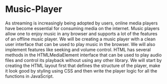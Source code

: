 # Music-Player
As streaming is increasingly being adopted by users, online media players have become essential for consuming media on the internet. Music players allow one to enjoy music in any browser and supports a lot of the features of an offline music player.
We will be creating a music player with a clean user interface that can be used to play music in the browser. We will also implement features like seeking and volume control. HTML has several methods in the HTMLMediaElement interface that can be used to play audio files and control its playback without using any other library.
We will start by creating the HTML layout first that defines the structure of the player, make it look good by styling using CSS and then write the player logic for all the functions in JavaScript.
